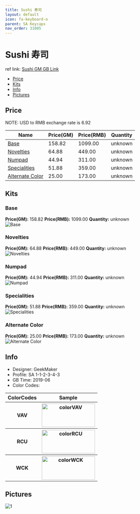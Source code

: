 ```yaml
---
title: Sushi 寿司
layout: default
icon: fa-keyboard-o
parent: SA Keycaps
nav_order: 31005
---
```


# Sushi 寿司

ref link: [Sushi GM GB Link](https://geekmaker.com/goods/detail/619)

* [Price](#price)
* [Kits](#kits)
* [Info](#info)
* [Pictures](#pictures)


## Price  
NOTE: USD to RMB exchange rate is 6.92

| Name          | Price(GM)    |  Price(RMB) | Quantity |
| ------------- | ------------ |  ---------- | -------- |
|[Base](#base)|158.82|1099.00|unknown|
|[Novelties](#novelties)|64.88|449.00|unknown|
|[Numpad](#numpad)|44.94|311.00|unknown|
|[Specialities](#specialities)|51.88|359.00|unknown|
|[Alternate Color](#alternate-color)|25.00|173.00|unknown|


## Kits
### Base
**Price(GM):** 158.82    **Price(RMB):** 1099.00    **Quantity:** unknown  
<img src="{{ 'assets/images/sa-keycaps/sushi/kits_pics/base.png' | relative_url }}" alt="Base" class="image featured">

### Novelties
**Price(GM):** 64.88    **Price(RMB):** 449.00    **Quantity:** unknown  
<img src="{{ 'assets/images/sa-keycaps/sushi/kits_pics/novelties.png' | relative_url }}" alt="Novelties" class="image featured">

### Numpad
**Price(GM):** 44.94    **Price(RMB):** 311.00    **Quantity:** unknown  
<img src="{{ 'assets/images/sa-keycaps/sushi/kits_pics/numpad.png' | relative_url }}" alt="Numpad" class="image featured">

### Specialities
**Price(GM):** 51.88    **Price(RMB):** 359.00    **Quantity:** unknown  
<img src="{{ 'assets/images/sa-keycaps/sushi/kits_pics/specialities.png' | relative_url }}" alt="Specialities" class="image featured">

### Alternate Color
**Price(GM):** 25.00    **Price(RMB):** 173.00    **Quantity:** unknown  
<img src="{{ 'assets/images/sa-keycaps/sushi/kits_pics/alternate-color.png' | relative_url }}" alt="Alternate Color" class="image featured">


## Info
* Designer: GeekMaker
* Profile: SA 1-1-2-3-4-3
* GB Time: 2019-06
* Color Codes:  
<table style="width:100%">
  <tr>
    <th>ColorCodes</th>
    <th>Sample</th>
  </tr>
  <tr>
    <th>VAV</th>
    <th><img src="{{ 'assets/images/sa-keycaps/SP_ColorCodes/abs/SP_Abs_ColorCodes_VAV.png' | relative_url }}" alt="colorVAV" height="75" width="170"></th>
  </tr>
  <tr>
    <th>RCU</th>
    <th><img src="{{ 'assets/images/sa-keycaps/SP_ColorCodes/abs/SP_Abs_ColorCodes_RCU.png' | relative_url }}" alt="colorRCU" height="75" width="170"></th>
  </tr>
  <tr>
    <th>WCK</th>
    <th><img src="{{ 'assets/images/sa-keycaps/SP_ColorCodes/abs/SP_Abs_ColorCodes_WCK.png' | relative_url }}" alt="colorWCK" height="75" width="170"></th>
  </tr>
</table>


## Pictures
<img src="{{ 'assets/images/sa-keycaps/sushi/rendering_pics/1.jpg' | relative_url }}" alt="1" class="image featured">
